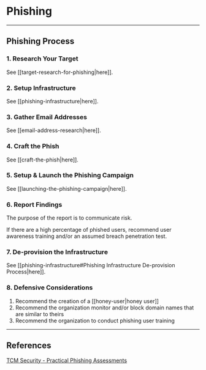 # Phishing

---

## Phishing Process

### 1. Research Your Target

See [[target-research-for-phishing|here]].

### 2. Setup Infrastructure

See [[phishing-infrastructure|here]].

### 3. Gather Email Addresses

See [[email-address-research|here]].

### 4. Craft the Phish

See [[craft-the-phish|here]].

### 5. Setup & Launch the Phishing Campaign

See [[launching-the-phishing-campaign|here]].

### 6. Report Findings

The purpose of the report is to communicate risk.

If there are a high percentage of phished users, recommend user awareness training and/or an assumed breach penetration test.

### 7. De-provision the Infrastructure

See [[phishing-infrastructure#Phishing Infrastructure De-provision Process|here]].

### 8. Defensive Considerations

1. Recommend the creation of a [[honey-user|honey user]]
2. Recommend the organization monitor and/or block domain names that are similar to theirs
3. Recommend the organization to conduct phishing user training

---

## References

[TCM Security - Practical Phishing Assessments](https://academy.tcm-sec.com/p/practical-phishing-assessments)
